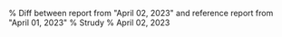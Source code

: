 % Diff between report from "April 02, 2023" and reference report from "April 01, 2023"
% Strudy
% April 02, 2023


